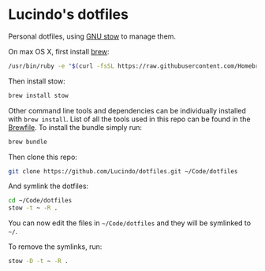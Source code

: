 # Lucindo's dotfiles

Personal dotfiles, using [GNU stow](https://www.gnu.org/software/stow/manual/stow.html) to manage them.

On max OS X, first install [brew](https://brew.sh/):

```bash
/usr/bin/ruby -e "$(curl -fsSL https://raw.githubusercontent.com/Homebrew/install/master/install)"
```

Then install stow:

```bash
brew install stow
```

Other command line tools and dependencies can be individually installed with `brew install`. List of all the tools used in this repo can be found in the [Brewfile](Brewfile). To install the bundle simply run:

```bash
brew bundle
```

Then clone this repo:

```bash
git clone https://github.com/Lucindo/dotfiles.git ~/Code/dotfiles
```

And symlink the dotfiles:

```bash
cd ~/Code/dotfiles
stow -t ~ -R .
```

You can now edit the files in `~/Code/dotfiles` and they will be symlinked to `~/`.

To remove the symlinks, run:

```bash
stow -D -t ~ -R .
```

